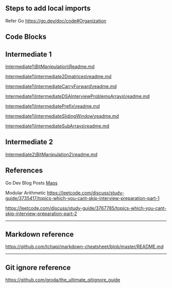 ## Steps to add local imports

Refer Go https://go.dev/doc/code#Organization

## Code Blocks
## Intermediate 1
[Intermediate1\BitManipulation\Readme.md
](https://github.com/iamvas83/Drooler/blob/main/Intermediate1/BitManipulation/Readme.md)

[Intermediate1\Intermediate2Dmatrices\readme.md
](https://github.com/iamvas83/Drooler/blob/main/Intermediate1/Intermediate2Dmatrices/readme.md)

[Intermediate1\IntermediateCarryForward\readme.md
](https://github.com/iamvas83/Drooler/blob/main/Intermediate1/IntermediateCarryForward/readme.md)

[Intermediate1\IntermediateDSAInterviewProblemsArrays\readme.md](https://github.com/iamvas83/Drooler/blob/main/Intermediate1/IntermediateDSAInterviewProblemsArrays/readme.md)

[Intermediate1\IntermediatePrefix\readme.md](https://github.com/iamvas83/Drooler/blob/main/Intermediate1/IntermediatePrefix/readme.md)

[Intermediate1\IntermediateSlidingWindow\readme.md](https://github.com/iamvas83/Drooler/blob/main/Intermediate1/IntermediateSlidingWindow/readme.md)

[Intermediate1\IntermediateSubArrays\readme.md
](https://github.com/iamvas83/Drooler/blob/main/Intermediate1/IntermediateSubArrays/readme.md)



## Intermediate 2


[Intermediate2\BitManipulation2\readme.md](https://github.com/iamvas83/Drooler/blob/main/Intermediate2/BitManipulation2/readme.md)


## References
Go Dev Blog Posts
[Maps](https://go.dev/blog/maps)

Modular Arithmetic
https://leetcode.com/discuss/study-guide/3735417/topics-which-you-cant-skip-interview-preparation-part-1

https://leetcode.com/discuss/study-guide/3767785/topics-which-you-cant-skip-interview-preparation-part-2
____________________________

## Markdown reference

https://github.com/tchapi/markdown-cheatsheet/blob/master/README.md

__________________________________

##  Git ignore reference

https://github.com/groda/the_ultimate_gitignore_guide